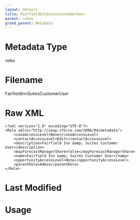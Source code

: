 ```yaml
---
layout: default
title: FairfieldInnSuitesCustomerUser
parent: roles
grand_parent: Metadata
---
```

# Metadata Type
roles


# Filename 
FairfieldInnSuitesCustomerUser


# Raw XML
```
<?xml version="1.0" encoding="UTF-8"?>
<Role xmlns="http://soap.sforce.com/2006/04/metadata">
    <caseAccessLevel>None</caseAccessLevel>
    <contactAccessLevel>Edit</contactAccessLevel>
    <description>Fairfield Inn &amp; Suites Customer User</description>
    <mayForecastManagerShare>false</mayForecastManagerShare>
    <name>Fairfield Inn &amp; Suites Customer User</name>
    <opportunityAccessLevel>None</opportunityAccessLevel>
    <parentRole>Admin</parentRole>
</Role>
```


# Last Modified


# Usage
